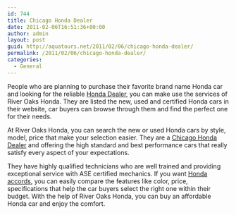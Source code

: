 ```yaml
---
id: 744
title: Chicago Honda Dealer
date: 2011-02-06T16:51:36+00:00
author: admin
layout: post
guid: http://aquatours.net/2011/02/06/chicago-honda-dealer/
permalink: /2011/02/06/chicago-honda-dealer/
categories:
  - General
---
```

People who are planning to purchase their favorite brand name Honda car and looking for the reliable [Honda Dealer](http://www.riveroakshonda.com), you can make use the services of River Oaks Honda. They are listed the new, used and certified Honda cars in their website, car buyers can browse through them and find the perfect one for their needs.

At River Oaks Honda, you can search the new or used Honda cars by style, model, price that make your selection easier. They are a [Chicago Honda Dealer](http://www.riveroakshonda.com/service/index.htm) and offering the high standard and best performance cars that really satisfy every aspect of your expectations.

They have highly qualified technicians who are well trained and providing exceptional service with ASE certified mechanics. If you want [Honda accords](http://www.riveroakshonda.com/new-inventory/index.htm?reset=InventoryListing), you can easily compare the features like color, price, specifications that help the car buyers select the right one within their budget. With the help of River Oaks Honda, you can buy an affordable Honda car and enjoy the comfort.